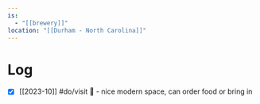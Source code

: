 ```yaml
---
is:
  - "[[brewery]]"
location: "[[Durham - North Carolina]]"
---
```

# Log
- [x] [[2023-10]] #do/visit 🤞 - nice modern space, can order food or bring in
